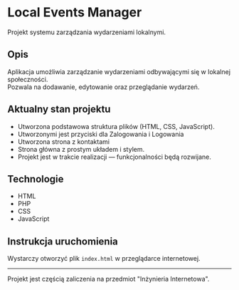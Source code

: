 # Local Events Manager

Projekt systemu zarządzania wydarzeniami lokalnymi.

## Opis

Aplikacja umożliwia zarządzanie wydarzeniami odbywającymi się w lokalnej społeczności.  
Pozwala na dodawanie, edytowanie oraz przeglądanie wydarzeń.

## Aktualny stan projektu

- Utworzona podstawowa struktura plików (HTML, CSS, JavaScript).
- Utworzonymi jest przyciski dla Zalogowania i Logowania
- Utworzona strona z kontaktami
- Strona główna z prostym układem i stylem.  
- Projekt jest w trakcie realizacji — funkcjonalności będą rozwijane.

## Technologie

- HTML
- PHP
- CSS  
- JavaScript  

## Instrukcja uruchomienia

Wystarczy otworzyć plik `index.html` w przeglądarce internetowej.

---

Projekt jest częścią zaliczenia na przedmiot "Inżynieria Internetowa".
